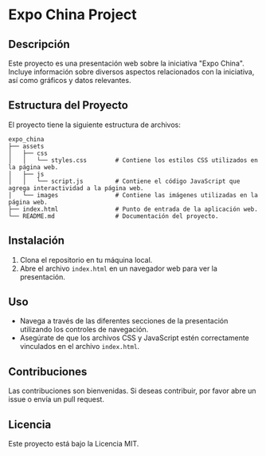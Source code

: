 # Expo China Project

## Descripción
Este proyecto es una presentación web sobre la iniciativa "Expo China". Incluye información sobre diversos aspectos relacionados con la iniciativa, así como gráficos y datos relevantes.

## Estructura del Proyecto
El proyecto tiene la siguiente estructura de archivos:

```
expo_china
├── assets
│   ├── css
│   │   └── styles.css        # Contiene los estilos CSS utilizados en la página web.
│   ├── js
│   │   └── script.js         # Contiene el código JavaScript que agrega interactividad a la página web.
│   └── images                # Contiene las imágenes utilizadas en la página web.
├── index.html                # Punto de entrada de la aplicación web.
└── README.md                 # Documentación del proyecto.
```

## Instalación
1. Clona el repositorio en tu máquina local.
2. Abre el archivo `index.html` en un navegador web para ver la presentación.

## Uso
- Navega a través de las diferentes secciones de la presentación utilizando los controles de navegación.
- Asegúrate de que los archivos CSS y JavaScript estén correctamente vinculados en el archivo `index.html`.

## Contribuciones
Las contribuciones son bienvenidas. Si deseas contribuir, por favor abre un issue o envía un pull request.

## Licencia
Este proyecto está bajo la Licencia MIT.
